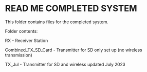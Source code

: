 # READ ME COMPLETED SYSTEM
This folder contains files for the completed system.

Folder contents:

RX                   - Receiver Station

Combined_TX_SD_Card  - Transmitter for SD only set up (no wireless transmission)

TX_Jul               - Transmitter for SD and wireless updated July 2023
